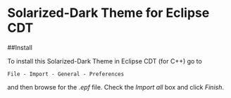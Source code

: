 # Solarized-Dark Theme for Eclipse CDT

##Install

To install this Solarized-Dark Theme in Eclipse CDT (for C++) go to

```
File - Import - General - Preferences
```

and then browse for the *.epf* file. Check the *Import all* box and click *Finish*.
